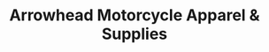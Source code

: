 ---
title: "Arrowhead Motorcycle Apparel & Supplies"
url: /hibbing/arrowhead-motorcycle-apparel-und-supplies/
shop: Kleidung
---